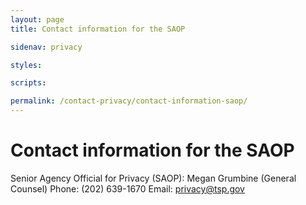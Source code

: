 ```yaml
---
layout: page
title: Contact information for the SAOP

sidenav: privacy

styles:

scripts:

permalink: /contact-privacy/contact-information-saop/
---
```

# Contact information for the SAOP

Senior Agency Official for Privacy (SAOP): Megan Grumbine (General Counsel)
Phone: (202) 639-1670
Email: privacy@tsp.gov


<!-- CONTENT END -->
